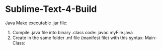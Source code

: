 # Sublime-Text-4-Build

Java Make executable .jar file: <br>

1. Compile .java file into binary .class code: javac myFile.java
2. Create in the same folder .mf file (manifest file) with this syntax: Main-Class: 

